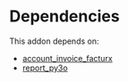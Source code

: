 # Dependencies

This addon depends on:

- [account_invoice_facturx](https://github.com/bringout/oca-edi)
- [report_py3o](https://github.com/bringout/oca-report)
